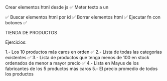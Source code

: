 Crear elementos html desde js ✅
Meter texto a un <p> ✅
Buscar elementos html por id  ✅
Borrar elementos html ✅
Ejecutar fn con botones ✅


TIENDA DE PRODUCTOS

Ejercicios:

1.- Los 10 productos más caros en orden ✅
2.- Lista de todas las categorías existentes ✅
3.- Lista de productos que tenga menos de 100 en stock ordenados de menor a mayor precio ✅
4.- Lista en Mayus de los fabricantes de los 5 productos más caros
5.- El precio promedio de todos los productos
